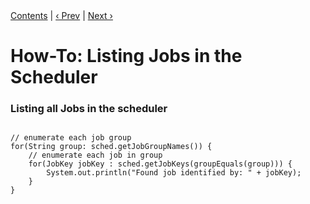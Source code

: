
<div class="secNavPanel"><a href=".">Contents</a> | <a href="JobInitPlugin.html">&lsaquo;&nbsp;Prev</a> | <a href="ListTriggers.html">Next&nbsp;&rsaquo;</a></div>





# How-To: Listing Jobs in the Scheduler

### Listing all Jobs in the scheduler

<pre class="prettyprint highlight"><code class="language-java" data-lang="java">
// enumerate each job group
for(String group: sched.getJobGroupNames()) {
    // enumerate each job in group
    for(JobKey jobKey : sched.getJobKeys(groupEquals(group))) {
        System.out.println("Found job identified by: " + jobKey);
    }
}
</code></pre>
